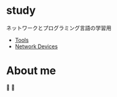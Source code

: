 # study
ネットワークとプログラミング言語の学習用


- [Tools](tools)
- [Network Devices](network-devices)

# About me
:tomato: :tomato:
